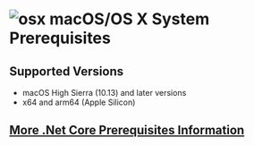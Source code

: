

# ![osx](../res/apple_med.png) macOS/OS X System Prerequisites

## Supported Versions

  - macOS High Sierra (10.13) and later versions
  - x64 and arm64 (Apple Silicon)

## [More .Net Core Prerequisites Information](https://docs.microsoft.com/en-us/dotnet/core/macos-prerequisites?tabs=netcore30)
